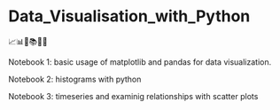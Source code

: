 # Data_Visualisation_with_Python
📈📊🏫📚📐📏

Notebook 1: basic usage of matplotlib and pandas for data visualization.

Notebook 2: histograms with python 

Notebook 3: timeseries and examinig relationships with scatter plots
